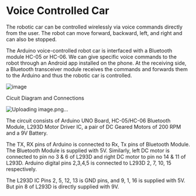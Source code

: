 # Voice Controlled Car

The robotic car can be controlled wirelessly via voice commands directly from the user. The robot can move forward, backward, left, and right and can also be stopped.

The Arduino voice-controlled robot car is interfaced with a Bluetooth module HC-05 or HC-06. We can give specific voice commands to the robot through an Android app installed on the phone. At the receiving side, a Bluetooth transceiver module receives the commands and forwards them to the Arduino and thus the robotic car is controlled.

![image](https://github.com/chitrakshkardam/Door-security-alarm/assets/117617336/76e055fc-4657-4d44-9bcc-4204f183cc8d)


Cicuit Diagram and Connections

![Uploading image.png…]()

The circuit consists of Arduino UNO Board, HC-05/HC-06 Bluetooth Module, L293D Motor Driver IC, a pair of DC Geared Motors of 200 RPM and a 9V Battery.

The TX, RX pins of Arduino is connected to Rx, Tx pins of Bluetooth Module. The Bluetooth Module is supplied with 5V. Similarly, left DC motor is connected to pin no 3 & 6 of L293D and right DC motor to pin no 14 & 11 of L293D. Arduino digital pins 2,3,4,5 is connected to L293D 2, 7, 10, 15 respectively.

The L293D IC Pins 2, 5, 12, 13 is GND pins, and 9, 1, 16 is supplied with 5V. But pin 8 of L293D is directly supplied with 9V.

